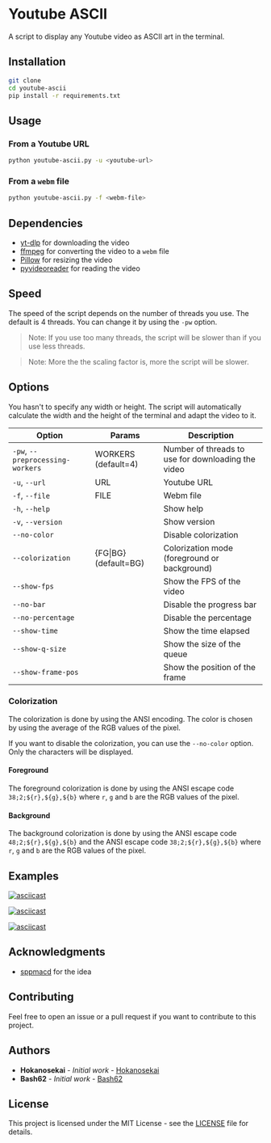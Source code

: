 # Youtube ASCII

A script to display any Youtube video as ASCII art in the terminal.

## Installation

```bash
git clone
cd youtube-ascii
pip install -r requirements.txt
```

## Usage

### From a Youtube URL

```bash
python youtube-ascii.py -u <youtube-url>
```

### From a `webm` file

```bash
python youtube-ascii.py -f <webm-file>
```

## Dependencies

* [yt-dlp](https://github.com/yt-dlp/yt-dlp) for downloading the video
* [ffmpeg](https://ffmpeg.org/) for converting the video to a `webm` file
* [Pillow](https://pillow.readthedocs.io/en/stable/) for resizing the video
* [pyvideoreader](https://github.com/postpop/videoreader) for reading the video

## Speed

The speed of the script depends on the number of threads you use. The default is 4 threads. You can change it by using the `-pw` option.

> Note: If you use too many threads, the script will be slower than if you use less threads.

> Note: More the the scaling factor is, more the script will be slower.

## Options

You hasn't to specify any width or height. The script will automatically calculate the width and the height of the terminal and adapt the video to it.

| Option | Params | Description |
| --- | --- | --- |
| `-pw`, `--preprocessing-workers` | WORKERS (default=4) | Number of threads to use for downloading the video |
| `-u`, `--url` | URL | Youtube URL |
| `-f`, `--file` | FILE | Webm file |
| `-h`, `--help` | | Show help |
| `-v`, `--version` | | Show version |
| `--no-color` | | Disable colorization |
| `--colorization` | {FG\|BG} (default=BG) | Colorization mode (foreground or background) |
| `--show-fps` | | Show the FPS of the video |
| `--no-bar` | | Disable the progress bar |
| `--no-percentage` | | Disable the percentage |
| `--show-time` | | Show the time elapsed |
| `--show-q-size` | | Show the size of the queue |
| `--show-frame-pos` | | Show the position of the frame |

### Colorization

The colorization is done by using the ANSI encoding. The color is chosen by using the average of the RGB values of the pixel.

If you want to disable the colorization, you can use the `--no-color` option. Only the
characters will be displayed.

#### Foreground

The foreground colorization is done by using the ANSI escape code `38;2;${r},${g},${b}` where `r`, `g` and `b` are the RGB values of the pixel.

#### Background

The background colorization is done by using the ANSI escape code `48;2;${r},${g},${b}` and the ANSI escape code `38;2;${r},${g},${b}` where `r`, `g` and `b` are the RGB values of the pixel.

## Examples

[![asciicast](https://asciinema.org/a/562819.svg)](https://asciinema.org/a/562819)

[![asciicast](https://asciinema.org/a/562822.svg)](https://asciinema.org/a/562822)

[![asciicast](https://asciinema.org/a/562825.svg)](https://asciinema.org/a/562825)

## Acknowledgments

* [sppmacd](https://gist.github.com/sppmacd/0a806c65ce634b2825c4016c88b73c73) for the idea

## Contributing

Feel free to open an issue or a pull request if you want to contribute to this project.

## Authors

* **Hokanosekai** - *Initial work* - [Hokanosekai](https://github.com/Hokanosekai)
* **Bash62** - *Initial work* - [Bash62](https://github.com/Bash62)

## License

This project is licensed under the MIT License - see the [LICENSE](LICENSE) file for details.
